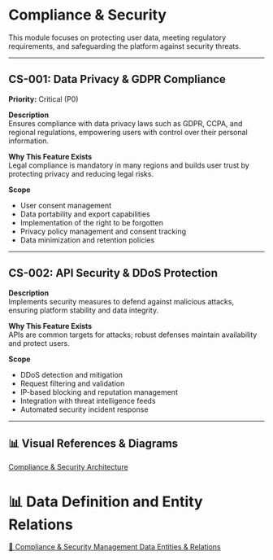 # Compliance & Security

This module focuses on protecting user data, meeting regulatory requirements, and safeguarding the platform against security threats.

---

## CS-001: Data Privacy & GDPR Compliance

**Priority:** Critical (P0)

**Description**  
Ensures compliance with data privacy laws such as GDPR, CCPA, and regional regulations, empowering users with control over their personal information.

**Why This Feature Exists**  
Legal compliance is mandatory in many regions and builds user trust by protecting privacy and reducing legal risks.

**Scope**

- User consent management
- Data portability and export capabilities
- Implementation of the right to be forgotten
- Privacy policy management and consent tracking
- Data minimization and retention policies

---

## CS-002: API Security & DDoS Protection

**Description**  
Implements security measures to defend against malicious attacks, ensuring platform stability and data integrity.

**Why This Feature Exists**  
APIs are common targets for attacks; robust defenses maintain availability and protect users.

**Scope**

- DDoS detection and mitigation
- Request filtering and validation
- IP-based blocking and reputation management
- Integration with threat intelligence feeds
- Automated security incident response

---

## 📊 Visual References & Diagrams

<a href="https://miro.com/app/board/uXjVJbMT7pg=/?moveToWidget=3458764635547378485&cot=14" target="_blank"> Compliance & Security Architecture </a>

# 📊 Data Definition and Entity Relations

<a href="../Data_Defination_Sheet/11-compliance--security.md" target="_blank">🔗 Compliance & Security Management Data Entities & Relations</a>
